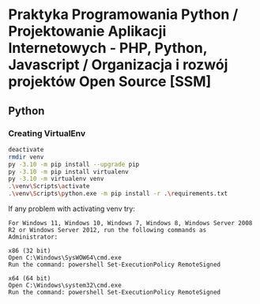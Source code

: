# Praktyka Programowania Python / Projektowanie Aplikacji Internetowych - PHP, Python, Javascript / Organizacja i rozwój projektów Open Source [SSM]

## Python

### Creating VirtualEnv
```bash
deactivate
rmdir venv
py -3.10 -m pip install --upgrade pip
py -3.10 -m pip install virtualenv
py -3.10 -m virtualenv venv
.\venv\Scripts\activate
.\venv\Scripts\python.exe -m pip install -r .\requirements.txt
```

If any problem with activating venv try: 

```
For Windows 11, Windows 10, Windows 7, Windows 8, Windows Server 2008 R2 or Windows Server 2012, run the following commands as Administrator:

x86 (32 bit)
Open C:\Windows\SysWOW64\cmd.exe
Run the command: powershell Set-ExecutionPolicy RemoteSigned

x64 (64 bit)
Open C:\Windows\system32\cmd.exe
Run the command: powershell Set-ExecutionPolicy RemoteSigned
```
